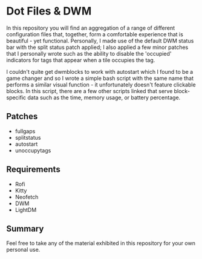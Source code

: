 # Dot Files & DWM
In this repository you will find an aggregation of a range of different configuration files that, together, form a comfortable experience that is beautiful - yet functional. Personally, I made use of the default DWM status bar with the split status patch applied; I also applied a few minor patches that I personally wrote such as the ability to disable the 'occupied' indicators for tags that appear when a tile occupies the tag.

I couldn't quite get dwmblocks to work with autostart which I found to be a game changer and so I wrote a simple bash script with the same name that performs a similar visual function - it unfortunately doesn't feature clickable blocks. In this script, there are a few other scripts linked that serve block-specific data such as the time, memory usage, or battery percentage.
## Patches
- fullgaps
- splitstatus
- autostart
- unoccupytags
## Requirements
- Rofi
- Kitty
- Neofetch
- DWM
- LightDM
## Summary
Feel free to take any of the material exhibited in this repository for your own personal use.
